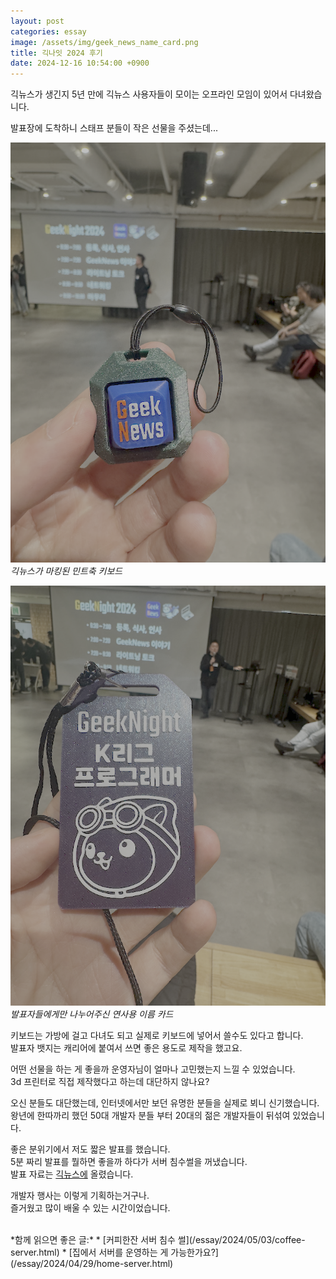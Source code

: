 ```yaml
---
layout: post
categories: essay
image: /assets/img/geek_news_name_card.png
title: 긱나잇 2024 후기
date: 2024-12-16 10:54:00 +0900
---
```


긱뉴스가 생긴지 5년 만에 긱뉴스 사용자들이 모이는 오프라인 모임이 있어서 다녀왔습니다.

발표장에 도착하니 스태프 분들이 작은 선물을 주셨는데...

![긱뉴스가 마킹된 민트축 키보드](/assets/img/geek_news_keyboard.png)  
*긱뉴스가 마킹된 민트축 키보드*

![K리그 프로그래머가 달린 연사용 카드](/assets/img/geek_news_name_card.png)  
*발표자들에게만 나누어주신 연사용 이름 카드*

키보드는 가방에 걸고 다녀도 되고 실제로 키보드에 넣어서 쓸수도 있다고 합니다.  
발표자 뱃지는 캐리어에 붙여서 쓰면 좋은 용도로 제작을 했고요.

어떤 선물을 하는 게 좋을까 운영자님이 얼마나 고민했는지 느낄 수 있었습니다.  
3d 프린터로 직접 제작했다고 하는데 대단하지 않나요?

오신 분들도 대단했는데, 인터넷에서만 보던 유명한 분들을 실제로 뵈니 신기했습니다.  
왕년에 한따까리 했던 50대 개발자 분들 부터 20대의 젊은 개발자들이 뒤섞여 있었습니다.

좋은 분위기에서 저도 짧은 발표를 했습니다.  
5분 짜리 발표를 뭘하면 좋을까 하다가 서버 침수썰을 꺼냈습니다.  
발표 자료는 [긱뉴스에](https://news.hada.io/topic?id=18274) 올렸습니다.

개발자 행사는 이렇게 기획하는거구나.  
즐거웠고 많이 배울 수 있는 시간이었습니다.

<br>
*함께 읽으면 좋은 글:*
* [커피한잔 서버 침수 썰](/essay/2024/05/03/coffee-server.html)
* [집에서 서버를 운영하는 게 가능한가요?](/essay/2024/04/29/home-server.html)